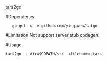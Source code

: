tars2go

#Dependency

```shell
   go get -u -v github.com/yinqiwen/tafgo
```

#Limitation
Not support server stub codegen.

#Usage
```
tars2go  --dir=$GOPATH/src  <filename>.tars
```